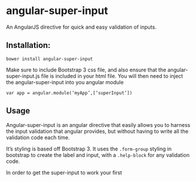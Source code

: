 angular-super-input
===========

An AngularJS directive for quick and easy validation of inputs.

## Installation:

```
bower install angular-super-input
```

Make sure to include Bootstrap 3 css file, and also ensure that the angular-super-input.js file is included in your html file. You will then need to inject the angular-super-input into you angular module 

```
var app = angular.module(‘myApp’,[‘superInput’])
```

## Usage

Angular-super-input is an angular directive that easily allows you to harness the input validation that angular provides, but without having to write all the validation code each time. 

It’s styling is based off Bootstrap 3. It uses the `.form-group` styling in bootstrap to create the label and input, with a `.help-block` for any validation code.

In order to get the super-input to work your first 
